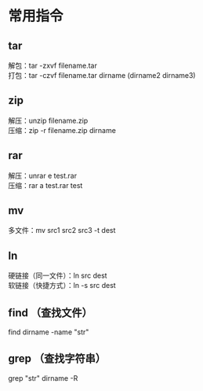 # 常用指令  
## tar  
解包：tar -zxvf filename.tar  
打包：tar -czvf filename.tar dirname  (dirname2 dirname3)  

## zip  
解压：unzip filename.zip  
压缩：zip -r filename.zip dirname  

## rar
解压：unrar e test.rar  
压缩：rar a test.rar test  

## mv 
多文件：mv src1 src2 src3 -t dest  

## ln  
硬链接（同一文件）：ln src dest  
软链接（快捷方式）：ln -s src dest  

## find （查找文件）  
find dirname -name "str"

## grep （查找字符串）  
grep "str" dirname -R

